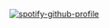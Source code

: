 [![spotify-github-profile](https://spotify-github-profile.kittinanx.com/api/view?uid=31v5spypxzsmcxuwfduj5mzlfaaq&cover_image=true&theme=default&show_offline=true&background_color=121212&interchange=false&bar_color=ffffff&bar_color_cover=true)](https://github.com/kittinan/spotify-github-profile)
